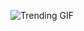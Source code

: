 
<!-- GIF_SECTION -->
![Trending GIF](https://media3.giphy.com/media/v1.Y2lkPThiYjIxNzcyZXB3OHg5a2Z5bnR0dnF5NXNyMXgyamMybm8ybDgyejZ5aHM0am9tdyZlcD12MV9naWZzX3NlYXJjaCZjdD1n/xT9IgzoKnwFNmISR8I/giphy.gif)
<!-- END_GIF_SECTION -->

